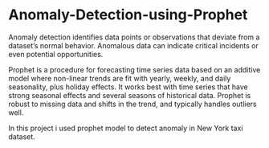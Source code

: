 # Anomaly-Detection-using-Prophet

  Anomaly detection identifies data points or observations that deviate from a dataset’s normal behavior. Anomalous data can indicate critical incidents or even potential opportunities.
  
  Prophet is a procedure for forecasting time series data based on an additive model where non-linear trends are fit with yearly, weekly, and daily seasonality, plus holiday effects. It works best with time series that have strong seasonal effects and several seasons of historical data. Prophet is robust to missing data and shifts in the trend, and typically handles outliers well.
  
  
  In this project i used prophet model to detect anomaly in New York taxi dataset.
